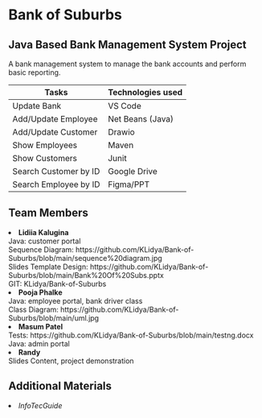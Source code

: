 # Bank of Suburbs

## Java Based Bank Management System Project
A bank management system to manage the bank accounts and perform basic reporting.

| Tasks    | Technologies used |
| -------- | ------- |
| Update Bank  | VS Code    |
| Add/Update Employee | Net Beans (Java)     |
| Add/Update Customer| Drawio    |
| Show Employees| Maven    |
| Show Customers| Junit    |
| Search Customer by ID| Google Drive    |
| Search Employee by ID| Figma/PPT    |

## Team Members
<li><b>Lidiia Kalugina</b><br>
  Java: customer portal <br>
  Sequence Diagram: https://github.com/KLidya/Bank-of-Suburbs/blob/main/sequence%20diagram.jpg <br> 
  Slides Template Design: https://github.com/KLidya/Bank-of-Suburbs/blob/main/Bank%20Of%20Subs.pptx <br>
  GIT: KLidya/Bank-of-Suburbs </li>
<li><b>Pooja Phalke</b><br>
  Java: employee portal, bank driver class <br> 
  Class Diagram: https://github.com/KLidya/Bank-of-Suburbs/blob/main/uml.jpg</li>
<li><b>Masum Patel</b> <br> 
  Tests: https://github.com/KLidya/Bank-of-Suburbs/blob/main/testng.docx <br> 
  Java: admin portal </li>
<li><b>Randy</b> <br> Slides Content, project demonstration</li>

## Additional Materials
<li><i>InfoTecGuide</i></li>

